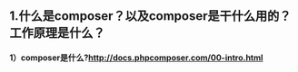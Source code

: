## 1.什么是composer？以及composer是干什么用的？工作原理是什么？
#### 1）composer是什么?http://docs.phpcomposer.com/00-intro.html

